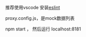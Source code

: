 推荐使用vscode 
安装[eslint](https://lark.alipay.com/dd-fd/style-guide/sr3zq6) 

proxy.config.js，是mock数据列表

npm start ， 然后运行 localhost:8181